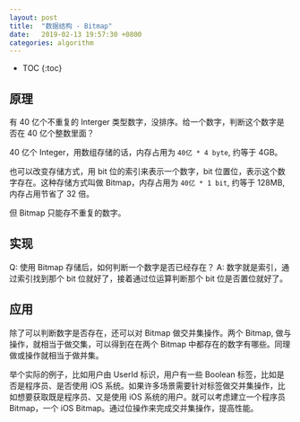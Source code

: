 ```yaml
---
layout: post
title:  "数据结构 - Bitmap"
date:   2019-02-13 19:57:30 +0800
categories: algorithm
---
```


* TOC
{:toc}


## 原理

有 40 亿个不重复的 Interger 类型数字，没排序。给一个数字，判断这个数字是否在 40 亿个整数里面？

40 亿个 Integer，用数组存储的话，内存占用为 `40亿 * 4 byte`, 约等于 4GB。

也可以改变存储方式，用 bit 位的索引来表示一个数字，bit 位置位，表示这个数字存在。这种存储方式叫做 Bitmap，内存占用为 `40亿 * 1 bit`, 约等于 128MB, 内存占用节省了 32 倍。

但 Bitmap 只能存不重复的数字。


## 实现

Q: 使用 Bitmap 存储后，如何判断一个数字是否已经存在？
A: 数字就是索引，通过索引找到那个 bit 位就好了，接着通过位运算判断那个 bit 位是否置位就好了。


## 应用

除了可以判断数字是否存在，还可以对 Bitmap 做交并集操作。两个 Bitmap, 做与操作，就相当于做交集，可以得到在在两个 Bitmap 中都存在的数字有哪些。同理做或操作就相当于做并集。

举个实际的例子，比如用户由 UserId 标识，用户有一些 Boolean 标签，比如是否是程序员、是否使用 iOS 系统。如果许多场景需要针对标签做交并集操作，比如想要获取既是程序员、又是使用 iOS 系统的用户。就可以考虑建立一个程序员 Bitmap，一个 iOS Bitmap。通过位操作来完成交并集操作，提高性能。